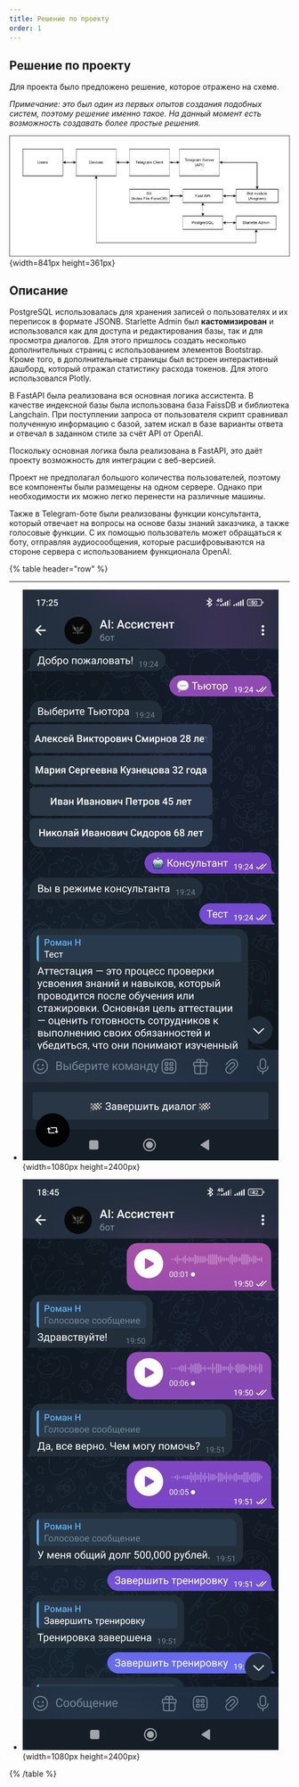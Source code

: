 ```yaml
---
title: Решение по проекту
order: 1
---
```


## Решение по проекту

Для проекта было предложено решение, которое отражено на схеме.

*Примечание: это был один из первых опытов создания подобных систем, поэтому решение именно такое. На данный момент есть возможность создавать более простые решения.*

![](./tutor.jpeg){width=841px height=361px}

## Описание

PostgreSQL использовалась для хранения записей о пользователях и их переписок в формате JSONB. Starlette Admin был **кастомизирован** и использовался как для доступа и редактирования базы, так и для просмотра диалогов. Для этого пришлось создать несколько дополнительных страниц с использованием элементов Bootstrap. Кроме того, в дополнительные страницы был встроен интерактивный дашборд, который отражал статистику расхода токенов. Для этого использовался Plotly.

В FastAPI была реализована вся основная логика ассистента. В качестве индексной базы была использована база FaissDB и библиотека Langchain. При поступлении запроса от пользователя скрипт сравнивал полученную информацию с базой, затем искал в базе варианты ответа и отвечал в заданном стиле за счёт API от OpenAI.

Поскольку основная логика была реализована в FastAPI, это даёт проекту возможность для интеграции с веб-версией.

Проект не предполагал большого количества пользователей, поэтому все компоненты были размещены на одном сервере. Однако при необходимости их можно легко перенести на различные машины.

Также в Telegram-боте были реализованы функции консультанта, который отвечает на вопросы на основе базы знаний заказчика, а также голосовые функции. С их помощью пользователь может обращаться к боту, отправляя аудиосообщения, которые расшифровываются на стороне сервера с использованием функционала OpenAI.

{% table header="row" %}

---

*  ![](./tutor-2.jpeg){width=1080px height=2400px}

*  ![](./tutor-3.jpeg){width=1080px height=2400px}

{% /table %}
